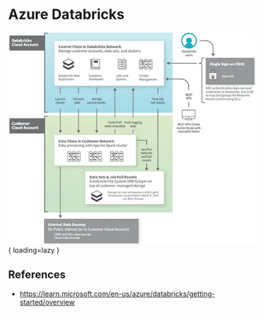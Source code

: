 # Azure Databricks

![Azure Databricks Architecture](img/adb-architecture.png){ loading=lazy }

## References

- https://learn.microsoft.com/en-us/azure/databricks/getting-started/overview
